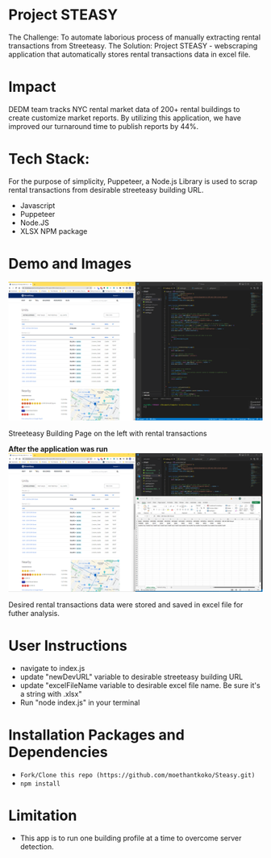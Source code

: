 # Project STEASY
 
The Challenge: To automate laborious process of manually extracting rental transactions from Streeteasy.
The Solution: Project STEASY - webscraping application that automatically stores rental transactions data in excel file.


# Impact

DEDM team tracks NYC rental market data of 200+ rental buildings to create customize market reports. By utilizing this application, we have improved our turnaround time to publish reports by 44%. 


# Tech Stack:

For the purpose of simplicity, Puppeteer, a Node.js Library is used to scrap rental transactions from desirable streeteasy building URL.

- Javascript
- Puppeteer
- Node.JS
- XLSX NPM package


# Demo and Images
![Image!](Screenshot-v1.png)

Streeteasy Building Page on the left with rental transactions

**After the application was run**
![Image!](Screenshot-v2.png)

Desired rental transactions data were stored and saved in excel file for futher analysis.


# User Instructions
- navigate to index.js
- update "newDevURL" variable to desirable streeteasy building URL
- update "excelFileName variable to desirable excel file name. Be sure it's a string with .xlsx"
- Run "node index.js" in your terminal


# Installation Packages and Dependencies
- `Fork/Clone this repo (https://github.com/moethantkoko/Steasy.git) `
- `npm install`


# Limitation
- This app is to run one building profile at a time to overcome server detection. 
